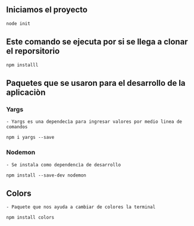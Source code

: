 
## Iniciamos el proyecto

``` node init ```


## Este comando se ejecuta por si se llega a clonar el reporsitorio

``` npm installl ```

## Paquetes que se usaron para el desarrollo de la aplicaciòn

### Yargs

    - Yargs es una dependecìa para ingresar valores por medio linea de comandos

``` npm i yargs --save ```

### Nodemon 

    - Se instala como dependencìa de desarrollo 

``` npm install --save-dev nodemon ```

## Colors

    - Paquete que nos ayuda a cambiar de colores la terminal

``` npm install colors ```

